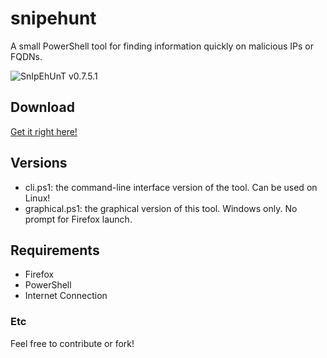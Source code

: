 # snipehunt
A small PowerShell tool for finding information quickly on malicious IPs or FQDNs.

![SnIpEhUnT](https://i.imgur.com/F3w1WAL.png)
v0.7.5.1

## Download
[Get it right here!](https://github.com/b3b0/snipehunt/releases/download/v0.7.5/snipehunt-0.7.5-x86_x64.exe)

## Versions
- cli.ps1:          the command-line interface version of the tool. Can be used on Linux!
- graphical.ps1:    the graphical version of this tool. Windows only. No prompt for Firefox launch.

## Requirements
- Firefox
- PowerShell
- Internet Connection

### Etc
Feel free to contribute or fork! 
